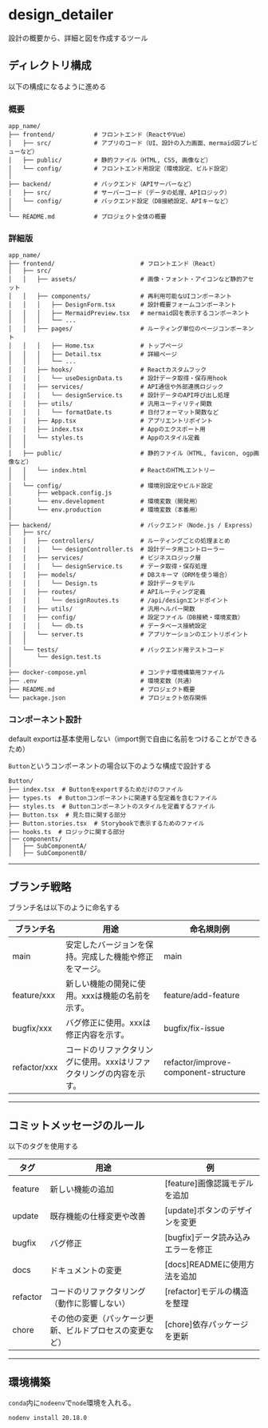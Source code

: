 # design_detailer
設計の概要から、詳細と図を作成するツール


## ディレクトリ構成
以下の構成になるように進める

### 概要
```
app_name/
├── frontend/           # フロントエンド（ReactやVue）
│   ├── src/            # アプリのコード（UI、設計の入力画面、mermaid図プレビューなど）
│   ├── public/         # 静的ファイル（HTML, CSS, 画像など）
│   └── config/         # フロントエンド用設定（環境設定、ビルド設定）
│
├── backend/            # バックエンド（APIサーバーなど）
│   ├── src/            # サーバーコード（データの処理、APIロジック）
│   └── config/         # バックエンド設定（DB接続設定、APIキーなど）
│
└── README.md           # プロジェクト全体の概要
```

### 詳細版
```
app_name/
├── frontend/                        # フロントエンド（React）
│   ├── src/
│   │   ├── assets/                  # 画像・フォント・アイコンなど静的アセット
│   │   ├── components/              # 再利用可能なUIコンポーネント
│   │   │   ├── DesignForm.tsx       # 設計概要フォームコンポーネント
│   │   │   ├── MermaidPreview.tsx   # mermaid図を表示するコンポーネント
│   │   │   └── ...
│   │   ├── pages/                   # ルーティング単位のページコンポーネント
│   │   │   ├── Home.tsx             # トップページ
│   │   │   ├── Detail.tsx           # 詳細ページ
│   │   │   └── ...
│   │   ├── hooks/                   # Reactカスタムフック
│   │   │   └── useDesignData.ts     # 設計データ取得・保存用hook
│   │   ├── services/                # API通信や外部連携ロジック
│   │   │   └── designService.ts     # 設計データのAPI呼び出し処理
│   │   ├── utils/                   # 汎用ユーティリティ関数
│   │   │   └── formatDate.ts        # 日付フォーマット関数など
│   │   ├── App.tsx                  # アプリエントリポイント
│   │   ├── index.tsx                # Appのエクスポート用
│   │   └── styles.ts                # Appのスタイル定義
│   │
│   ├── public/                      # 静的ファイル（HTML, favicon, ogp画像など）
│   │   └── index.html               # ReactのHTMLエントリー
│   │
│   └── config/                      # 環境別設定やビルド設定
│       ├── webpack.config.js
│       └── env.development          # 環境変数（開発用）
│       └── env.production           # 環境変数（本番用）
│
├── backend/                         # バックエンド（Node.js / Express）
│   ├── src/
│   │   ├── controllers/             # ルーティングごとの処理まとめ
│   │   │   └── designController.ts  # 設計データ用コントローラー
│   │   ├── services/                # ビジネスロジック層
│   │   │   └── designService.ts     # データ取得・保存処理
│   │   ├── models/                  # DBスキーマ（ORMを使う場合）
│   │   │   └── Design.ts            # 設計データモデル
│   │   ├── routes/                  # APIルーティング定義
│   │   │   └── designRoutes.ts      # /api/designエンドポイント
│   │   ├── utils/                   # 汎用ヘルパー関数
│   │   ├── config/                  # 設定ファイル（DB接続・環境変数）
│   │   │   └── db.ts                # データベース接続設定
│   │   └── server.ts                # アプリケーションのエントリポイント
│   │
│   └── tests/                       # バックエンド用テストコード
│       └── design.test.ts
│
├── docker-compose.yml               # コンテナ環境構築用ファイル
├── .env                             # 環境変数（共通）
├── README.md                        # プロジェクト概要
└── package.json                     # プロジェクト依存関係

```

### コンポーネント設計
default exportは基本使用しない（import側で自由に名前をつけることができるため）

`Button`というコンポーネントの場合以下のような構成で設計する
```
Button/
├── index.tsx  # Buttonをexportするためだけのファイル
├── types.ts  # Buttonコンポーネントに関連する型定義を含むファイル
├── styles.ts  # Buttonコンポーネントのスタイルを定義するファイル
├── Button.tsx  # 見た目に関する部分
├── Button.stories.tsx  # Storybookで表示するためのファイル
├── hooks.ts  # ロジックに関する部分
|── components/
│   ├── SubComponentA/
│   ├── SubComponentB/
```

---

## ブランチ戦略
ブランチ名は以下のように命名する

| ブランチ名 | 用途 | 命名規則例 |
|------------------|----------------------------------------------------------------------|---------------------|
| main | 安定したバージョンを保持。完成した機能や修正をマージ。 | main |
| feature/xxx | 新しい機能の開発に使用。xxxは機能の名前を示す。 | feature/add-feature |
| bugfix/xxx | バグ修正に使用。xxxは修正内容を示す。 | bugfix/fix-issue |
| refactor/xxx | コードのリファクタリングに使用。xxxはリファクタリングの内容を示す。 | refactor/improve-component-structure |

---

## コミットメッセージのルール
以下のタグを使用する

| タグ | 用途 | 例 |
|--------|----------------------------------|------------------------------------|
| feature | 新しい機能の追加 | [feature]画像認識モデルを追加 |
| update | 既存機能の仕様変更や改善 | [update]ボタンのデザインを変更 |
| bugfix | バグ修正 | [bugfix]データ読み込みエラーを修正 |
| docs | ドキュメントの変更 | [docs]READMEに使用方法を追加 |
| refactor | コードのリファクタリング（動作に影響しない） | [refactor]モデルの構造を整理 |
| chore | その他の変更（パッケージ更新、ビルドプロセスの変更など） | [chore]依存パッケージを更新 |

---

## 環境構築
`conda`内に`nodeenv`で`node`環境を入れる。

```
nodenv install 20.18.0
```